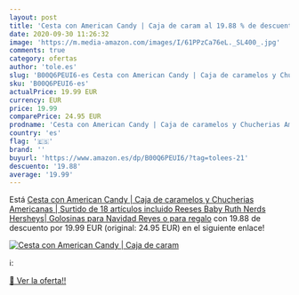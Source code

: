 ```yaml
---
layout: post
title: 'Cesta con American Candy | Caja de caram al 19.88 % de descuento'
date: 2020-09-30 11:26:32
image: 'https://m.media-amazon.com/images/I/61PPzCa76eL._SL400_.jpg'
comments: true
category: ofertas
author: 'tole.es'
slug: 'B00Q6PEUI6-es Cesta con American Candy | Caja de caramelos y Chucherias...'
sku: 'B00Q6PEUI6-es'
actualPrice: 19.99 EUR
currency: EUR
price: 19.99
comparePrice: 24.95 EUR
prodname: 'Cesta con American Candy | Caja de caramelos y Chucherias Americanas | Surtido de 18 artículos incluido Reeses  Baby Ruth  Nerds  Hersheys| Golosinas para Navidad Reyes o para regalo'
country: 'es'
flag: '🇪🇸'
brand: ''
buyurl: 'https://www.amazon.es/dp/B00Q6PEUI6/?tag=tolees-21'
descuento: '19.88'
average: '19.99'
---
```


Está [Cesta con American Candy | Caja de caramelos y Chucherias Americanas | Surtido de 18 artículos incluido Reeses  Baby Ruth  Nerds  Hersheys| Golosinas para Navidad Reyes o para regalo](https://www.amazon.es/dp/B00Q6PEUI6/?tag=tolees-21) con 19.88 de descuento por 19.99 EUR (original: 24.95 EUR) en el siguiente enlace!

[![Cesta con American Candy | Caja de caram](https://m.media-amazon.com/images/I/61PPzCa76eL._SL400_.jpg)](https://www.amazon.es/dp/B00Q6PEUI6/?tag=tolees-21)

ℹ️:


[🛒 Ver la oferta!!](https://www.amazon.es/dp/B00Q6PEUI6/?tag=tolees-21)
